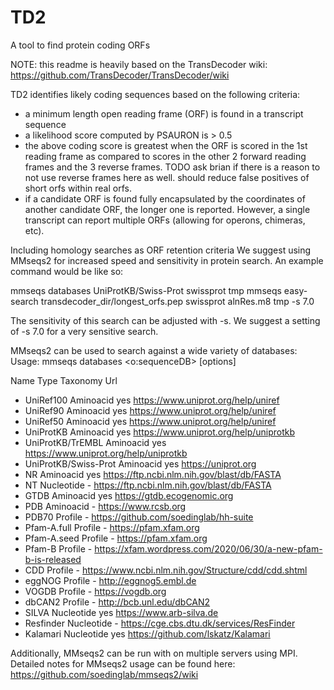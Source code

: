 # TD2
A tool to find protein coding ORFs

NOTE: this readme is heavily based on the TransDecoder wiki: https://github.com/TransDecoder/TransDecoder/wiki


TD2 identifies likely coding sequences based on the following criteria:

- a minimum length open reading frame (ORF) is found in a transcript sequence
- a likelihood score computed by PSAURON is > 0.5
- the above coding score is greatest when the ORF is scored in the 1st reading frame as compared to scores in the other 2 forward reading frames and the 3 reverse frames.
TODO ask brian if there is a reason to not use reverse frames here as well. should reduce false positives of short orfs within real orfs.
- if a candidate ORF is found fully encapsulated by the coordinates of another candidate ORF, the longer one is reported. However, a single transcript can report multiple ORFs (allowing for operons, chimeras, etc).




Including homology searches as ORF retention criteria
We suggest using MMseqs2 for increased speed and sensitivity in protein search.
An example command would be like so: 

mmseqs databases UniProtKB/Swiss-Prot swissprot tmp
mmseqs easy-search transdecoder_dir/longest_orfs.pep swissprot alnRes.m8 tmp -s 7.0

The sensitivity of this search can be adjusted with -s. We suggest a setting of -s 7.0 for a very sensitive search.

MMseqs2 can be used to search against a wide variety of databases:
Usage: mmseqs databases <name> <o:sequenceDB> <tmpDir> [options]

  Name                	Type      	Taxonomy	Url
- UniRef100           	Aminoacid 	     yes	https://www.uniprot.org/help/uniref
- UniRef90            	Aminoacid 	     yes	https://www.uniprot.org/help/uniref
- UniRef50            	Aminoacid 	     yes	https://www.uniprot.org/help/uniref
- UniProtKB           	Aminoacid 	     yes	https://www.uniprot.org/help/uniprotkb
- UniProtKB/TrEMBL    	Aminoacid 	     yes	https://www.uniprot.org/help/uniprotkb
- UniProtKB/Swiss-Prot	Aminoacid 	     yes	https://uniprot.org
- NR                  	Aminoacid 	     yes	https://ftp.ncbi.nlm.nih.gov/blast/db/FASTA
- NT                  	Nucleotide	       -	https://ftp.ncbi.nlm.nih.gov/blast/db/FASTA
- GTDB                  Aminoacid	     yes	https://gtdb.ecogenomic.org
- PDB                 	Aminoacid 	       -	https://www.rcsb.org
- PDB70               	Profile   	       -	https://github.com/soedinglab/hh-suite
- Pfam-A.full         	Profile   	       -	https://pfam.xfam.org
- Pfam-A.seed         	Profile   	       -	https://pfam.xfam.org
- Pfam-B              	Profile   	       -	https://xfam.wordpress.com/2020/06/30/a-new-pfam-b-is-released
- CDD                   Profile                -        https://www.ncbi.nlm.nih.gov/Structure/cdd/cdd.shtml
- eggNOG              	Profile   	       -	http://eggnog5.embl.de
- VOGDB                 Profile                -        https://vogdb.org
- dbCAN2              	Profile   	       -	http://bcb.unl.edu/dbCAN2
- SILVA                 Nucleotide           yes        https://www.arb-silva.de
- Resfinder           	Nucleotide	       -	https://cge.cbs.dtu.dk/services/ResFinder
- Kalamari            	Nucleotide	     yes	https://github.com/lskatz/Kalamari

Additionally, MMseqs2 can be run with on multiple servers using MPI. Detailed notes for MMseqs2 usage can be found here: https://github.com/soedinglab/mmseqs2/wiki